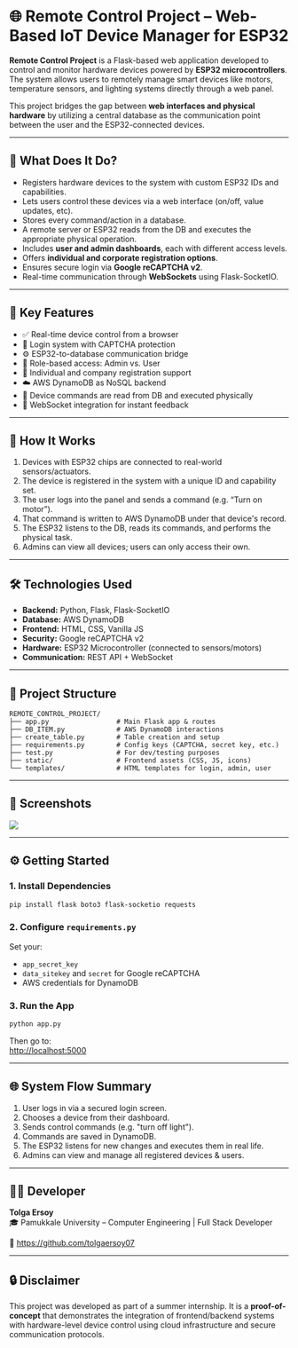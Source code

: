 

# 🌐 Remote Control Project – Web-Based IoT Device Manager for ESP32

**Remote Control Project** is a Flask-based web application developed to control and monitor hardware devices powered by **ESP32 microcontrollers**.  
The system allows users to remotely manage smart devices like motors, temperature sensors, and lighting systems directly through a web panel.

This project bridges the gap between **web interfaces and physical hardware** by utilizing a central database as the communication point between the user and the ESP32-connected devices.

---

## 🚀 What Does It Do?

- Registers hardware devices to the system with custom ESP32 IDs and capabilities.
- Lets users control these devices via a web interface (on/off, value updates, etc).
- Stores every command/action in a database.
- A remote server or ESP32 reads from the DB and executes the appropriate physical operation.
- Includes **user and admin dashboards**, each with different access levels.
- Offers **individual and corporate registration options**.
- Ensures secure login via **Google reCAPTCHA v2**.
- Real-time communication through **WebSockets** using Flask-SocketIO.

---

## 🔑 Key Features

- ✅ Real-time device control from a browser  
- 🔐 Login system with CAPTCHA protection  
- ⚙️ ESP32-to-database communication bridge  
- 🧾 Role-based access: Admin vs. User  
- 🏢 Individual and company registration support  
- ☁️ AWS DynamoDB as NoSQL backend  
- 🔄 Device commands are read from DB and executed physically  
- 🔌 WebSocket integration for instant feedback

---

## 🧠 How It Works

1. Devices with ESP32 chips are connected to real-world sensors/actuators.
2. The device is registered in the system with a unique ID and capability set.
3. The user logs into the panel and sends a command (e.g. “Turn on motor”).
4. That command is written to AWS DynamoDB under that device's record.
5. The ESP32 listens to the DB, reads its commands, and performs the physical task.
6. Admins can view all devices; users can only access their own.

---

## 🛠️ Technologies Used

- **Backend:** Python, Flask, Flask-SocketIO  
- **Database:** AWS DynamoDB  
- **Frontend:** HTML, CSS, Vanilla JS  
- **Security:** Google reCAPTCHA v2  
- **Hardware:** ESP32 Microcontroller (connected to sensors/motors)  
- **Communication:** REST API + WebSocket

---

## 🧾 Project Structure

```
REMOTE_CONTROL_PROJECT/
├── app.py                 # Main Flask app & routes
├── DB_ITEM.py             # AWS DynamoDB interactions
├── create_table.py        # Table creation and setup
├── requirements.py        # Config keys (CAPTCHA, secret key, etc.)
├── test.py                # For dev/testing purposes
├── static/                # Frontend assets (CSS, JS, icons)
└── templates/             # HTML templates for login, admin, user
```

---

## 📸 Screenshots
<img src="https://i.imgur.com/AJZHPOs.png">

---

## ⚙️ Getting Started

### 1. Install Dependencies
```bash
pip install flask boto3 flask-socketio requests
```

### 2. Configure `requirements.py`
Set your:
- `app_secret_key`
- `data_sitekey` and `secret` for Google reCAPTCHA
- AWS credentials for DynamoDB

### 3. Run the App
```bash
python app.py
```

Then go to:  
[http://localhost:5000](http://localhost:5000)

---

## 🌐 System Flow Summary

1. User logs in via a secured login screen.
2. Chooses a device from their dashboard.
3. Sends control commands (e.g. "turn off light").
4. Commands are saved in DynamoDB.
5. The ESP32 listens for new changes and executes them in real life.
6. Admins can view and manage all registered devices & users.

---

## 👨‍💻 Developer

**Tolga Ersoy**  
🎓 Pamukkale University – Computer Engineering | Full Stack Developer

🐙 https://github.com/tolgaersoy07

---

## 🔒 Disclaimer

This project was developed as part of a summer internship. It is a **proof-of-concept** that demonstrates the integration of frontend/backend systems with hardware-level device control using cloud infrastructure and secure communication protocols.

